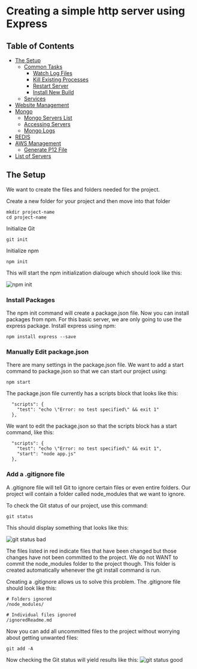 # Creating a simple http server using Express

## Table of Contents
- [The Setup](#the-setup)
  * [Common Tasks](#common-tasks)
    + [Watch Log Files](#watch-log-files)
    + [Kill Existing Processes](#kill-existing-processes)
    + [Restart Server](#restart-server)
    + [Install New Build](#install-new-build)
  * [Services](#services)
- [Website Management](#website)
- [Mongo](#mongo)
  * [Mongo Servers List](#servers)
  * [Accessing Servers](#accessing-servers)
  * [Mongo Logs](#mongo-logs)
- [REDIS](#redis)
- [AWS Management](#AWS)
  * [Generate P12 File](#p12-files)
- [List of Servers](#list-of-servers)
<!-- toc -->

## The Setup
We want to create the files and folders needed for the project.

Create a new folder for your project and then move into that folder
```
mkdir project-name
cd project-name
```
Initialize Git
```
git init
```
Initialize npm
```
npm init
```
This will start the npm initialization dialouge which should look like this:

![npm init](https://bjm-github-pics.s3-us-west-2.amazonaws.com/npm-init.png)

### Install Packages
The npm init command will create a package.json file. Now you can install packages from npm.
For this basic server, we are only going to use the express package.
Install express using npm:
```
npm install express --save
```

### Manually Edit package.json
There are many settings in the package.json file.
We want to add a start command to package.json so that we can start our project using:
```
npm start
```

The package.json file currently has a scripts block that looks like this:
```
  "scripts": {
    "test": "echo \"Error: no test specified\" && exit 1"
  },
```

We want to edit the package.json so that the scripts block has a start command, like this:
```
  "scripts": {
    "test": "echo \"Error: no test specified\" && exit 1",
    "start": "node app.js"
  },
```

### Add a .gitignore file
A .gitignore file will tell Git to ignore certain files or even entire folders.
Our project will contain a folder called node_modules that we want to ignore.

To check the Git status of our project, use this command:
```
git status
```

This should display something that looks like this:

![git status bad](https://bjm-github-pics.s3-us-west-2.amazonaws.com/git-status-bad.png)

The files listed in red indicate files that have been changed but those changes have not been committed to the project.
We do not WANT to commit the node_modules folder to the project though. This folder is created automatically whenever the git install command is run.

Creating a .gitignore allows us to solve this problem.
The .gitignore file should look like this:
```
# Folders ignored
/node_modules/

# Individual files ignored
/ignoredReadme.md
```

Now you can add all uncommitted files to the project without worrying about getting unwanted files:
```
git add -A
```

Now checking the Git status will yield results like this:
![git status good](https://bjm-github-pics.s3-us-west-2.amazonaws.com/git-status-good.png)
